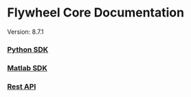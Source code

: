 # Flywheel Core Documentation
Version: 8.7.1

### [Python SDK](python/)

### [Matlab SDK](matlab/)

### [Rest API](swagger/index.html)

